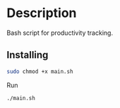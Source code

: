 # Description
Bash script for productivity tracking.
## Installing
```bash
sudo chmod +x main.sh
```

Run
```bash
./main.sh
```
